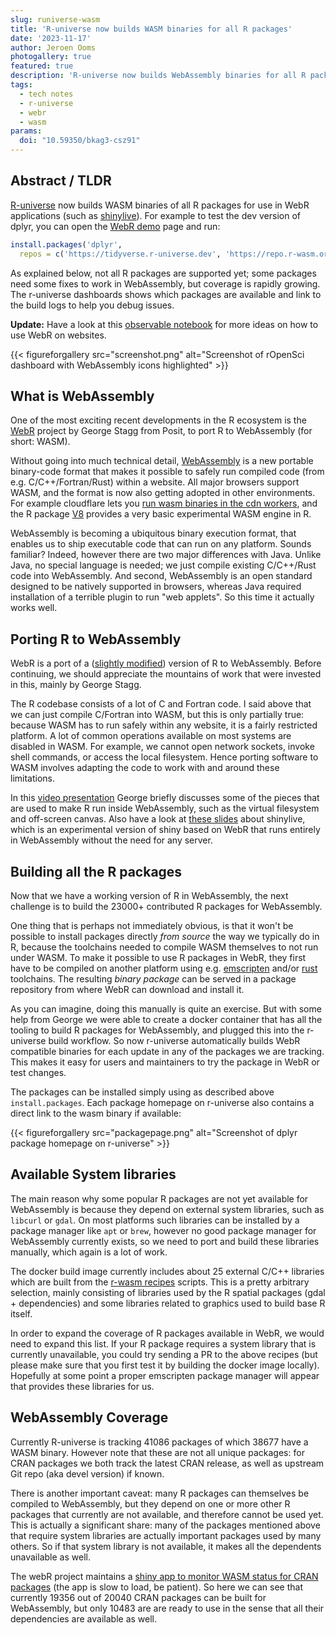 ```yaml
---
slug: runiverse-wasm
title: 'R-universe now builds WASM binaries for all R packages'
date: '2023-11-17'
author: Jeroen Ooms
photogallery: true
featured: true
description: 'R-universe now builds WebAssembly binaries for all R packages for use in WebR applications such as shinylive.'
tags:
  - tech notes
  - r-universe
  - webr
  - wasm
params:
  doi: "10.59350/bkag3-csz91"
---
```



## Abstract / TLDR

[R-universe](https://r-universe.dev) now builds WASM binaries of all R packages for use in WebR applications (such as [shinylive](https://shinylive.io/r)). For example to test the dev version of dplyr, you can open the [WebR demo](https://webr.r-wasm.org/latest/) page and run:

```r
install.packages('dplyr',
  repos = c('https://tidyverse.r-universe.dev', 'https://repo.r-wasm.org'))
```

As explained below, not all R packages are supported yet; some packages need some fixes to work in WebAssembly, but coverage is rapidly growing. The r-universe dashboards shows which packages are available and link to the build logs to help you debug issues.

__Update:__ Have a look at this [observable notebook](https://observablehq.com/d/6936259b898a25ce) for more ideas on how to use WebR on websites.

{{< figureforgallery src="screenshot.png" alt="Screenshot of rOpenSci dashboard with WebAssembly icons highlighted" >}}



## What is WebAssembly

One of the most exciting recent developments in the R ecosystem is the [WebR](https://docs.r-wasm.org/webr/latest/) project by George Stagg from Posit, to port R to WebAssembly (for short: WASM).

Without going into much technical detail, [WebAssembly](https://webassembly.org/) is a new portable binary-code format that makes it possible to safely run compiled code (from e.g. C/C++/Fortran/Rust) within a website. All major browsers support WASM, and the format is now also getting adopted in other environments. For example cloudflare lets you [run wasm binaries in the cdn workers](https://developers.cloudflare.com/workers/runtime-apis/webassembly/), and the R package [V8](https://jeroen.r-universe.dev/V8) provides a very basic experimental WASM engine in R.

WebAssembly is becoming a ubiquitous binary execution format, that enables us to ship executable code that can run on any platform. Sounds familiar? Indeed, however there are two major differences with Java. Unlike Java, no special language is needed; we just compile existing C/C++/Rust code into WebAssembly. And second, WebAssembly is an open standard designed to be natively supported in browsers, whereas Java required installation of a terrible plugin to run "web applets". So this time it actually works well.


## Porting R to WebAssembly

WebR is a port of a ([slightly modified](https://github.com/r-wasm/webr/tree/main/patches/R-4.3.0)) version of R to WebAssembly. Before continuing, we should appreciate the mountains of work that were invested in this, mainly by George Stagg.

The R codebase consists of a lot of C and Fortran code. I said above that we can just compile C/Fortran into WASM, but this is only partially true: because WASM has to run safely within any website, it is a fairly restricted platform. A lot of common operations available on most systems are disabled in WASM. For example, we cannot open network sockets, invoke shell commands, or access the local filesystem. Hence porting software to WASM involves adapting the code to work with and around these limitations.

In this [video presentation](https://www.youtube.com/watch?v=Mpq9a6yMl_w) George briefly discusses some of the pieces that are used to make R run inside WebAssembly, such as the virtual filesystem and off-screen canvas. Also have a look at [these slides](https://georgestagg.github.io/shiny-without-a-server-2023/) about shinylive, which is an experimental version of shiny based on WebR that runs entirely in WebAssembly without the need for any server.


## Building all the R packages

Now that we have a working version of R in WebAssembly, the next challenge is to build the 23000+ contributed R packages for WebAssembly.

One thing that is perhaps not immediately obvious, is that it won't be possible to install packages directly *from source* the way we typically do in R, because the toolchains needed to compile WASM themselves to not run under WASM. To make it possible to use R packages in WebR, they first have to be compiled on another platform using e.g. [emscripten](https://emscripten.org) and/or [rust](https://www.rust-lang.org/) toolchains. The resulting *binary package* can be served in a package repository from where WebR can download and install it.

As you can imagine, doing this manually is quite an exercise. But with some help from George we were able to create a docker container that has all the tooling to build R packages for WebAssembly, and plugged this into the r-universe build workflow. So now r-universe automatically builds WebR compatible binaries for each update in any of the packages we are tracking. This makes it easy for users and maintainers to try the package in WebR or test changes.

The packages can be installed simply using as described above `install.packages`. Each package homepage on r-universe also contains a direct link to the wasm binary if available:


{{< figureforgallery src="packagepage.png" alt="Screenshot of dplyr package homepage on r-universe" >}}

## Available System libraries

The main reason why some popular R packages are not yet available for WebAssembly is because they depend on external system libraries, such as `libcurl` or `gdal`. On most platforms such libraries can be installed by a package manager like `apt` or `brew`, however no good package manager for WebAssembly currently exists, so we need to port and build these libraries manually, which again is a lot of work.

The docker build image currently includes about 25 external C/C++ libraries which are built from the [r-wasm recipes](https://github.com/r-wasm/webr/tree/main/libs/recipes) scripts. This is a pretty arbitrary selection, mainly consisting of libraries used by the R spatial packages (gdal + dependencies) and some libraries related to graphics used to build base R itself.

In order to expand the coverage of R packages available in WebR, we would need to expand this list. If your R package requires a system library that is currently unavailable, you could try sending a PR to the above recipes (but please make sure that you first test it by building the docker image locally). Hopefully at some point a proper emscripten package manager will appear that provides these libraries for us.


## WebAssembly Coverage

Currently R-universe is tracking 41086 packages of which 38677 have a WASM binary. However note that these are not all unique packages: for CRAN packages we both track the latest CRAN release, as well as upstream Git repo (aka devel version) if known.

There is another important caveat: many R packages can themselves be compiled to WebAssembly, but they depend on one or more other R packages that currently are not available, and therefore cannot be used yet. This is actually a significant share: many of the packages mentioned above that require system libraries are actually important packages used by many others. So if that system library is not available, it makes all the dependents unavailable as well.

The webR project maintains a [shiny app to monitor WASM status for CRAN packages](https://repo.r-wasm.org/) (the app is slow to load, be patient). So here we can see that currently 19356 out of 20040 CRAN packages can be built for WebAssembly, but only 10483 are are ready to use in the sense that all their dependencies are available as well.
